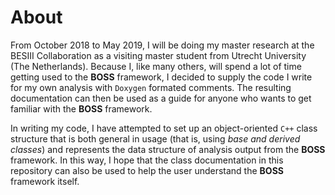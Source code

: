 # About

From October 2018 to May 2019, I will be doing my master research at the BESIII Collaboration as a visiting master student from Utrecht University \(The Netherlands\). Because I, like many others, will spend a lot of time getting used to the **BOSS** framework, I decided to supply the code I write for my own analysis with `Doxygen` formated comments. The resulting documentation can then be used as a guide for anyone who wants to get familiar with the **BOSS** framework.

In writing my code, I have attempted to set up an object-oriented `C++` class structure that is both general in usage \(that is, using _base and derived classes_\) and represents the data structure of analysis output from the **BOSS** framework. In this way, I hope that the class documentation in this repository can also be used to help the user understand the **BOSS** framework itself.